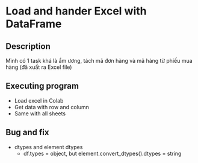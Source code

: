 # Load and hander Excel with DataFrame

## Description
Mình có 1 task khá là ẩm ương, tách mã đơn hàng và mã hàng từ phiếu mua hàng (đã xuất ra Excel file) 

## Executing program
- Load excel in Colab
- Get data with row and column
- Same with all sheets

## Bug and fix
- dtypes and element dtypes
  - df.types = object, but element.convert_dtypes().dtypes = string


